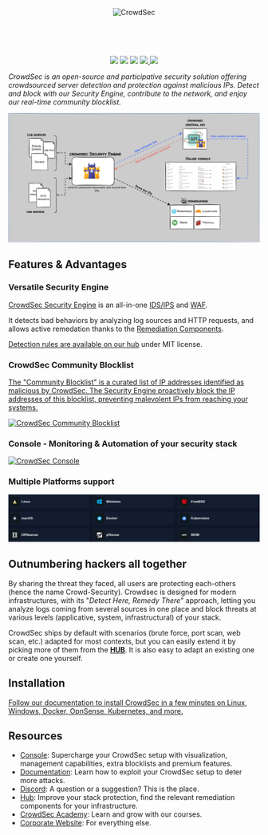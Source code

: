 
<p align="center">
<img src="https://github.com/crowdsecurity/crowdsec-docs/blob/main/crowdsec-docs/static/img/crowdsec_logo.png" alt="CrowdSec" title="CrowdSec" width="400" height="260"/>
</p>
</br>
</br>
</br>
<p align="center">
<img src="https://github.com/crowdsecurity/crowdsec/actions/workflows/go-tests.yml/badge.svg">
<img src="https://github.com/crowdsecurity/crowdsec/actions/workflows/bats.yml/badge.svg">
<img src="https://img.shields.io/github/license/crowdsecurity/crowdsec">
<a href="https://discord.com/invite/crowdsec">
  <img src="https://img.shields.io/discord/921520481163673640?label=Discord&logo=discord">
</a>
<img src="https://img.shields.io/twitter/follow/Crowd_Security?style=social">
</p>

_CrowdSec is an open-source and participative security solution offering crowdsourced server detection and protection against malicious IPs. Detect and block with our Security Engine, contribute to the network, and enjoy our real-time community blocklist._

<p align="center">
<img src="https://github.com/crowdsecurity/crowdsec-docs/blob/main/crowdsec-docs/static/img/simplified_SE_overview.svg" alt="CrowdSec schema" title="CrowdSec Schema"/>
</p>

## Features & Advantages

### Versatile Security Engine

[CrowdSec Security Engine](https://doc.crowdsec.net/docs/next/intro/) is an all-in-one [IDS/IPS](https://doc.crowdsec.net/docs/next/log_processor/intro) and [WAF](https://doc.crowdsec.net/docs/next/appsec/intro).

It detects bad behaviors by analyzing log sources and HTTP requests, and allows active remedation thanks to the [Remediation Components](https://doc.crowdsec.net/u/bouncers/intro).

[Detection rules are available on our hub](https://hub.crowdsec.net) under MIT license.

### CrowdSec Community Blocklist

<a href="https://doc.crowdsec.net/docs/next/central_api/community_blocklist">

The "Community Blocklist" is a curated list of IP addresses identified as malicious by CrowdSec. The Security Engine proactively block the IP addresses of this blocklist, preventing malevolent IPs from reaching your systems.

[![CrowdSec Community Blocklist](https://doc.crowdsec.net/assets/images/data_insights-1e7678f47cb672122cc847d068b6eadf.png)](https://doc.crowdsec.net/docs/next/central_api/community_blocklist)

</a>

### Console - Monitoring & Automation of your security stack

[![CrowdSec Console](https://doc.crowdsec.net/assets/images/visualizer-summary-c8087e2eaef65d110bad6a7f274cf953.png)](https://doc.crowdsec.net/u/console/intro)

### Multiple Platforms support

[![Multiple Platforms support](https://github.com/crowdsecurity/crowdsec-docs/blob/main/crowdsec-docs/static/img/supported_platforms.png)](https://doc.crowdsec.net/)


## Outnumbering hackers all together

By sharing the threat they faced, all users are protecting each-others (hence the name Crowd-Security). Crowdsec is designed for modern infrastructures, with its "*Detect Here, Remedy There*" approach, letting you analyze logs coming from several sources in one place and block threats at various levels (applicative, system, infrastructural) of your stack.

CrowdSec ships by default with scenarios (brute force, port scan, web scan, etc.) adapted for most contexts, but you can easily extend it by picking more of them from the **[HUB](https://hub.crowdsec.net)**. It is also easy to adapt an existing one or create one yourself.

## Installation

<!-- make this an image with link ?-->

[Follow our documentation to install CrowdSec in a few minutes on Linux, Windows, Docker, OpnSense, Kubernetes, and more.](https://doc.crowdsec.net/)


## Resources

 - [Console](https://app.crowdsec.net): Supercharge your CrowdSec setup with visualization, management capabilities, extra blocklists and premium features.
 - [Documentation](https://doc.crowdsec.net): Learn how to exploit your CrowdSec setup to deter more attacks.
 - [Discord](https://discord.gg/crowdsec): A question or a suggestion? This is the place.
 - [Hub](https://hub.crowdsec.net): Improve your stack protection, find the relevant remediation components for your infrastructure.
 - [CrowdSec Academy](https://academy.crowdsec.net/): Learn and grow with our courses.
 - [Corporate Website](https://crowdsec.net): For everything else.
